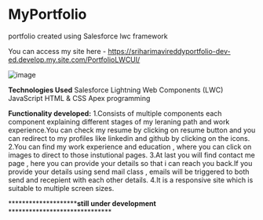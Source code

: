 # MyPortfolio
portfolio created using Salesforce lwc framework

You can access my site here - https://sriharimavireddyportfolio-dev-ed.develop.my.site.com/PortfolioLWCUI/

![image](https://github.com/user-attachments/assets/84ac27e2-5a10-424a-957b-35cbdbd671b8)



**Technologies Used**
Salesforce Lightning Web Components (LWC)
JavaScript
HTML & CSS
Apex programming

**Functionality developed:**
1.Consists of multiple components each component explaining different stages of my leraning path and work experience.You can check my resume by clicking on resume button and you can redirect to my profiles like linkedin and github by clicking on the icons.
2.You can find my work experience and education , where you can click on images to direct to those instutional pages.
3.At last you will find contact me page , here you can provide your details so that i can reach you back.If you provide your details using send mail class , emails will be triggered to both send and recepient with each other details.
4.It is a responsive site which is suitable to multiple screen sizes.



**********************still under development** ******************************
